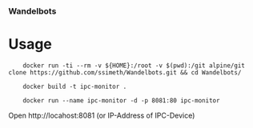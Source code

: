 ### Wandelbots

# Usage

        docker run -ti --rm -v ${HOME}:/root -v $(pwd):/git alpine/git clone https://github.com/ssimeth/Wandelbots.git && cd Wandelbots/

        docker build -t ipc-monitor .

        docker run --name ipc-monitor -d -p 8081:80 ipc-monitor

Open http://locahost:8081 (or IP-Address of IPC-Device)
